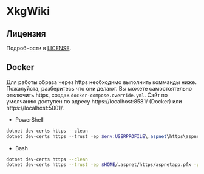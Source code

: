 # XkgWiki

## Лицензия

Подробности в [LICENSE](/LICENSE).

## Docker

Для работы образа через https необходимо выполнить комманды ниже. Пожалуйста, разберитесь что они делают. Вы можете самостоятельно отключить https, создав `docker-compose.override.yml`. Сайт по умолчанию доступен по адресу https://localhost:8581/ (Docker) или https://localhost:5001/.

 - PowerShell

```powershell
dotnet dev-certs https --clean
dotnet dev-certs https --trust -ep $env:USERPROFILE\.aspnet\https\aspnetapp.pfx -p SECRETPASSWORD
```

 - Bash

```bash
dotnet dev-certs https --clean
dotnet dev-certs https --trust -ep $HOME/.aspnet/https/aspnetapp.pfx -p SECRETPASSWORD
```
